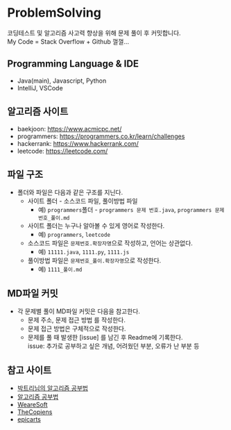 # ProblemSolving
코딩테스트 및 알고리즘 사고력 향상을 위해 문제 풀이 후 커밋합니다.   
My Code = Stack Overflow + Github 껄껄...    

## Programming Language & IDE
- Java(main), Javascript, Python
- IntelliJ, VSCode

## 알고리즘 사이트
- baekjoon: https://www.acmicpc.net/
- programmers: https://programmers.co.kr/learn/challenges
- hackerrank: https://www.hackerrank.com/
- leetcode: https://leetcode.com/

## 파일 구조
- 폴더와 파일은 다음과 같은 구조를 지닌다.
    - 사이트 폴더 - 소스코드 파일, 풀이방법 파일
        - 예) `programmers`폴더 - `programmers 문제 번호.java`, `programmers 문제 번호_풀이.md`
    - 사이트 폴더는 누구나 알아볼 수 있게 영어로 작성한다.
        - 예) `programmers`, `leetcode`
    - 소스코드 파일은 `문제번호.확장자명`으로 작성하고, 언어는 상관없다.
        - 예) `11111.java`, `1111.py`, `1111.js`
    - 풀이방법 파일은 `문제번호_풀이.확장자명`으로 작성한다.
        - 예) `1111_풀이.md`

## MD파일 커밋
- 각 문제별 풀이 MD파일 커밋은 다음을 참고한다.
    - 문제 주소, 문제 접근 방법 를 작성한다.
    - 문제 접근 방법은 구체적으로 작성한다.
    - 문제를 풀 때 발생한 [issue] 를 남긴 후 Readme에 기록한다.    
        issue: 추가로 공부하고 싶은 개념, 어려웠던 부분, 오류가 난 부분 등    

## 참고 사이트
- [박트리님의 알고리즘 공부법](https://baactree.tistory.com/52)
- [알고리즘 공부법](https://gmlwjd9405.github.io/2018/05/14/how-to-study-algorithms.html)
- [WeareSoft](https://github.com/WeareSoft/algorithm-study)
- [TheCopiens](https://github.com/TheCopiens/algorithm-study)
- [epicarts](https://github.com/epicarts/algorithm-study)